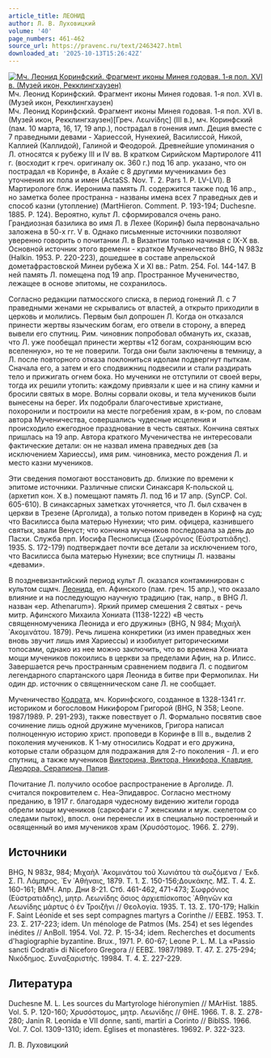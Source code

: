 ```yaml
---
article_title: ЛЕОНИД
author: Л. В. Луховицкий
volume: '40'
page_numbers: 461-462
source_url: https://pravenc.ru/text/2463427.html
downloaded_at: '2025-10-13T15:26:42Z'
---
```


[![Мч. Леонид Коринфский. Фрагмент иконы Минея годовая. 1-я пол. XVI в. (Музей икон, Рекклингхаузен)](https://pravenc.ru/data/2019/08/18/1236506237/i200.jpg "Кликните для увеличения картинки")](https://pravenc.ru/data/2019/08/18/1236506237/i400.jpg)Мч. Леонид Коринфский. Фрагмент иконы Минея годовая. 1-я пол. XVI в. (Музей икон, Рекклингхаузен)  
Мч. Леонид Коринфский. Фрагмент иконы Минея годовая. 1-я пол. XVI в. (Музей икон, Рекклингхаузен)[Греч. Λεωνίδης] (III в.), мч. Коринфский (пам. 10 марта, 16, 17, 19 апр.), пострадал в гонения имп. Деция вместе с 7 праведными девами - Хариессой, Нунехией, Василиссой, Никой, Каллией (Каллидой), Галиной и Феодорой. Древнейшие упоминания о Л. относятся к рубежу III и IV вв. В кратком Сирийском Мартирологе 411 г. (восходит к греч. оригиналу ок. 360 г.) под 16 апр. указано, что он пострадал «в Коринфе, в Ахайе с 8 другими мучениками» без уточнения их пола и имен (ActaSS. Nov. T. 2. Pars 1. P. LV-LVI). В Мартирологе блж. Иеронима память Л. содержится также под 16 апр., но заметка более пространна - названы имена всех 7 праведных дев и способ казни (утопление) (MartHieron. Comment. P. 193-194; Duchesne. 1885. P. 124). Вероятно, культ Л. сформировался очень рано. Грандиозная базилика во имя Л. в Лехее (Коринф) была первоначально заложена в 50-х гг. V в. Однако письменные источники позволяют уверенно говорить о почитании Л. в Византии только начиная с IX-X вв. Основной источник этого времени - краткое Мученичество BHG, N 983z (Halkin. 1953. P. 220-223), дошедшее в составе апрельской дометафрастовской Минеи рубежа X и XI вв.: Patm. 254. Fol. 144-147. В ней память Л. помещена под 19 апр. Пространное Мученичество, лежащее в основе эпитомы, не сохранилось.

Согласно редакции патмосского списка, в период гонений Л. с 7 праведными женами не скрывались от властей, а открыто приходили в церковь и молились. Первым был допрошен Л. Когда он отказался принести жертвы языческим богам, его отвели в сторону, а вперед вывели его спутниц. Рим. чиновник попробовал обмануть их, сказав, что Л. уже пообещал принести жертвы «12 богам, сохраняющим всю вселенную», но те не поверили. Тогда они были заключены в темницу, а Л. после повторного отказа поклониться идолам подвергнут пыткам. Сначала его, а затем и его сподвижниц подвесили и стали раздирать тело и прижигать огнем бока. Но мученики не отступили от своей веры, тогда их решили утопить: каждому привязали к шее и на спину камни и бросили святых в море. Волны сорвали оковы, и тела мучеников были вынесены на берег. Их подобрали благочестивые христиане, похоронили и построили на месте погребения храм, в к-ром, по словам автора Мученичества, совершались чудесные исцеления и происходило ежегодное празднование в честь святых. Кончина святых пришлась на 19 апр. Автора краткого Мученичества не интересовали фактические детали: он не назвал имена праведных дев (за исключением Хариессы), имя рим. чиновника, место рождения Л. и место казни мучеников.

Эти сведения помогают восстановить др. близкие по времени к эпитоме источники. Различные списки Синаксаря К-польской ц. (архетип кон. X в.) помещают память Л. под 16 и 17 апр. (SynCP. Col. 605-610). В синаксарных заметках уточняется, что Л. был схвачен в церкви в Трезене (Арголида), а только потом приведен в Коринф на суд; что Василисса была матерью Нунехии; что рим. офицера, казнившего святых, звали Венуст; что кончина мучеников последовала за день до Пасхи. Служба прп. Иосифа Песнописца (Σωφρόνιος (Εὐστρατιάδης). 1935. S. 172-179) подтверждает почти все детали за исключением того, что Василисса была матерью Нунехии; все спутницы Л. названы «девами».

В поздневизантийский период культ Л. оказался контаминирован с культом сщмч. [Леонида](https://pravenc.ru/text/Леонид.html), еп. Афинского (пам. греч. 15 апр.), что оказало влияние и на последующую научную традицию (так, напр., в BHG Л. назван «ep. Athenarum»). Яркий пример смешения 2 святых - речь митр. Афинского Михаила Хониата (1138-1222) «В честь священномученика Леонида и его дружины» (BHG, N 984; Μιχαὴλ ᾿Ακομινάτου. 1879). Речь лишена конкретики (из имен праведных жен вновь звучит лишь имя Хариессы) и изобилует риторическими топосами, однако из нее можно заключить, что во времена Хониата мощи мучеников покоились в церкви за пределами Афин, на р. Илисс. Завершается речь пространным сравнением подвига Л. с подвигом легендарного спартанского царя Леонида в битве при Фермопилах. Ни один др. источник о священническом сане Л. не сообщает.

Мученичество [Кодрата](https://pravenc.ru/text/Кодрата.html), мч. Коринфского, созданное в 1328-1341 гг. историком и богословом Никифором Григорой (BHG, N 358; Leone. 1987/1989. P. 291-293), также повествует о Л. Формально посвятив свое сочинение лишь одной дружине мучеников, Григора написал полноценную историю христ. проповеди в Коринфе в III в., выделив 2 поколения мучеников. К 1-му относились Кодрат и его дружина, которые стали образцом для подражания для 2-го поколения - Л. и его спутниц, а также мучеников [Викторина, Виктора, Никифора, Клавдия, Диодора, Серапиона, Папия](<https://pravenc.ru/text/Викторина  Виктора  Никифора  Клавдия  Диодора  Серапиона  Папия.html>).

Почитание Л. получило особое распространение в Арголиде. Л. считался покровителем с. Неа-Эпидаврос. Согласно местному преданию, в 1917 г. благодаря чудесному видению жители города обрели мощи мучеников (саркофаги с 7 женскими и муж. скелетом со следами пыток), впосл. они перенесли их в специально построенный и освященный во имя мучеников храм (Χρυσόστομος. 1966. Σ. 279).

## Источники

BHG, N 983z, 984; Μιχαὴλ ᾿Ακομινάτου τοῦ Χωνιάτου τὰ σωζόμενα / ᾿Εκδ. Σ. Π. Λάμπρος. ᾿Εν ᾿Αθήναις, 1879. Τ. 1. Σ. 150-156;Δουκάκης. ΜΣ. Τ. 4. Σ. 160-161; ВМЧ. Апр. Дни 8-21. Стб. 461-462, 471-473; Σωφρόνιος (Εὐστρατιάδης), μητρ. Λεωνίδης ὅσιος ἀρχιεπίσκοπος ᾿Αθηνῶν κα Λεωνίδης μάρτυς ὁ ἐν Τροιζῆνι // Θεολογία. 1935. Τ. 13. Σ. 170-179; Halkin F. Saint Léonide et ses sept compagnes martyrs a Corinthe // ΕΕΒΣ. 1953. Τ. 23. Σ. 217-223; idem. Un ménologe de Patmos (Ms. 254) et ses légendes inédites // AnBoll. 1954. Vol. 72. P. 15-34; idem. Recherches et documents d'hagiographie byzantine. Brux., 1971. P. 60-67; Leone P. L. M. La «Passio sancti Codrati» di Niceforo Gregora // ΕΕΒΣ. 1987/1989. Τ. 47. Σ. 275-294; Νικόδημος. Συναξαριστής. 19984. Τ. 4. Σ. 227-229.

## Литература

Duchesne M. L. Les sources du Martyrologe hiéronymien // MArHist. 1885. Vol. 5. P. 120-160; Χρυσόστομος, μητρ. Λεωνίδης // ΘΗΕ. 1966. Τ. 8. Σ. 278-280; Janin R. Leonida e VII donne, santi, martiri a Corinto // BiblSS. 1966. Vol. 7. Col. 1309-1310; idem. Églises et monastères. 19692. P. 322-323.

Л. В. Луховицкий
